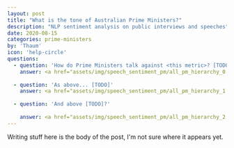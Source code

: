 ```yaml
---
layout: post
title: "What is the tone of Australian Prime Ministers?"
description: "NLP sentiment analysis on public interviews and speeches"
date: 2020-08-15
categories: prime-ministers
by: 'Thaum'
icon: 'help-circle'
questions:
  - question: 'How do Prime Ministers talk against <this metric>? [TODO]'
    answer: <a href="assets/img/speech_sentiment_pm/all_pm_hierarchy_0.png"><img src="assets/img/speech_sentiment_pm/allpm_hierarchy_0.png"><a>
    
  - question: 'As above... [TODO]'
    answer: <a href="assets/img/speech_sentiment_pm/all_pm_hierarchy_1.png"><img src="assets/img/speech_sentiment_pm/allpm_hierarchy_1.png"><a>
    
  - question: 'And above [TODO]?'
    
    answer: <a href="assets/img/speech_sentiment_pm/all_pm_hierarchy_2.png"><img src="assets/img/speech_sentiment_pm/allpm_hierarchy_2.png"><a>
---
```


Writing stuff here is the body of the post, I'm not sure where it appears yet.
